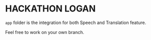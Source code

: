 # HACKATHON LOGAN

`app` folder is the integration for both Speech and Translation feature.

Feel free to work on your own branch.
